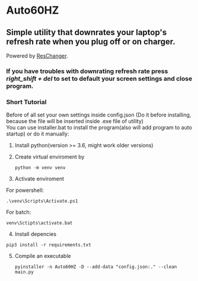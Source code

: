 # Auto60HZ
## Simple utility that downrates your laptop's refresh rate when you plug off or on charger. <br>
Powered by [ResChanger](https://github.com/Mefgner/ResChanger). <br>
### If you have troubles with downrating refresh rate press <em>right_shift + del</em> to set to default your screen settings and close program.
### Short Tutorial
Before of all set your own settings inside config.json (Do it before installing, because the file will be inserted inside .exe file of utility) <br>
You can use installer.bat to install the program(also will add program to auto startup) or do it manually:
1. Install python(version >= 3.6, might work older versions)
2. Create virtual enviroment by
   
   ```batch
   python -m venv venv
   ```
  
3. Activate enviroment

  For powershell:

  ```shell
  .\venv\Scripts\Activate.ps1
  ```

  For batch:

  ```batch
  venv\Sctipts\activate.bat
  ```

4. Install depencies

  ```batch
  pip3 install -r requirements.txt
  ```

5. Compile an executable
   ```batch
   pyinstaller -n Auto60HZ -D --add-data "config.json:." --clean main.py
   ```
